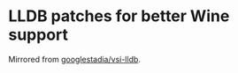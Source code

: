 # LLDB patches for better Wine support

Mirrored from [googlestadia/vsi-lldb](https://github.com/googlestadia/vsi-lldb/tree/master/patches/llvm-project).
